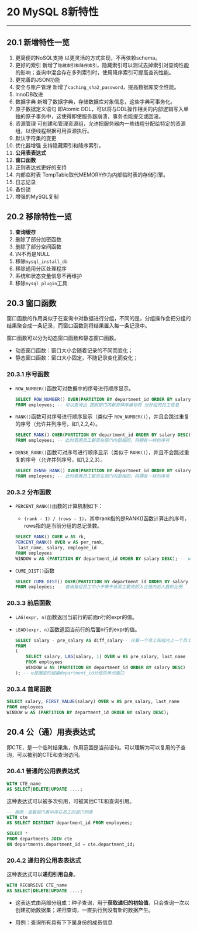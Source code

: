 # 20 MySQL 8新特性

*****

## 20.1 新增特性一览

1. 更简便的NoSQL支持
    以更灵活的方式实现，不再依赖schema。
2. 更好的索引
    新增了`隐藏索引和降序索引`，隐藏索引可以测试去掉索引对查询性能的影响；查询中混合存在多列索引时，使用降序索引可提高查询性能。
3. 更完善的JSON功能
4. 安全与账户管理
    新增了`caching_sha2_password`，提高数据库安全性能。
5. InnoDB改进
6. 数据字典
    新增了数据字典，存储数据库对象信息，这些字典可事务化。
7. 原子数据定义语句
    即Atomic DDL，可以将与DDL操作相关的内部逻辑写入单独的原子事务中，这使得即使服务器崩溃，事务也能提交或回滚。
8. 资源管理
    可创建和管理资源组，允许把服务器内一些线程分配给特定的资源组，以便线程根据可用资源执行。
9. 默认字符集的变更
10. 优化器增强
    支持隐藏索引和降序索引。
11. **公用表表达式**
12. **窗口函数**
13. 正则表达式更好的支持
14. 内部临时表
    TempTable取代MEMORY作为内部临时表的存储引擎。
15. 日志记录
16. 备份锁
17. 增强的MySQL复制

## 20.2 移除特性一览

1. **查询缓存**
2. 删除了部分加密函数
3. 删除了部分空间函数
4. \N不再是NULL
5. 移除`mysql_install_db`
6. 移除通用分区处理程序
7. 系统和状态变量信息不再维护
8. 移除`mysql_plugin`工具

## 20.3 窗口函数

窗口函数的作用类似于在查询中对数据进行分组，不同的是，分组操作会把分组的结果聚合成一条记录，而窗口函数则将结果置入每一条记录中。

窗口函数可以分为动态窗口函数和静态窗口函数。
* 动态窗口函数：窗口大小会随着记录的不同而变化；
* 静态窗口函数：窗口大小固定，不随记录变化而变化；

### 20.3.1 序号函数

* `ROW_NUMBER()`函数可对数据中的序号进行顺序显示。

    ```sql
    SELECT ROW_NUMBER() OVER(PARTITION BY department_id ORDER BY salary DESC) AS row_num, last_name, salary, employee_id
    FROM employees; -- 可以查询出 按照部门内薪资降序编号的 分好组的员工信息
    ```

* `RANK()`函数可对序号进行顺序显示（类似于 `ROW_NUMBER()`），并且会跳过重复的序号（允许并列序号，如1,2,2,4）。
    ```sql
    SELECT RANK() OVER(PARTITION BY department_id ORDER BY salary DESC) AS rk, last_name, salary, employee_id
    FROM employees; -- 此时若两员工薪资在部门内部相同，将拥有一样的序号
    ```

* `DENSE_RANK()`函数可对序号进行顺序显示（类似于 `RANK()`），并且不会跳过重复的序号（允许并列序号，如1,2,2,3）。
    ```sql
    SELECT DENSE_RANK() OVER(PARTITION BY department_id ORDER BY salary DESC) AS rk, last_name, salary, employee_id
    FROM employees; -- 此时若两员工薪资在部门内部相同，将拥有一样的序号
    ```

### 20.3.2 分布函数

* `PERCENT_RANK()`函数的计算机制如下：
    * `(rank - 1) / (rows - 1)`，其中rank指的是RANK()函数计算出的序号，rows指的是当前分组的总记录数。

    ```sql
    SELECT RANK() OVER w AS rk,
    PERCENT_RANK() OVER w AS per_rank,
     last_name, salary, employee_id
    FROM employees
    WINDOW w AS (PARTITION BY department_id ORDER BY salary DESC); -- w是圈定的根据department_id分组的单元窗口
    ```

* `CUME_DIST()`函数

    ```sql
    SELECT CUME_DIST() OVER(PARTITION BY department_id ORDER BY salary ASC) AS rk, last_name, salary, employee_id
    FROM employees; -- 查询每组员工中小于等于该员工薪资的人占组内总人数的比例
    ```

### 20.3.3 前后函数

* `LAG(expr, n)`函数返回当前行的前面n行的expr的值。
* `LEAD(expr, n)`函数返回当前行的后面n行的expr的值。

    ```sql
    SELECT salary - pre_salary AS diff_salary-- 计算一个员工和组内上一个员工工资差值
    FROM
    (
        SELECT salary, LAG(salary, 1) OVER w AS pre_salary, last_name
        FROM employees
        WINDOW w AS (PARTITION BY department_id ORDER BY salary DESC)
    ); -- w是圈定的根据department_id分组的单元窗口
    ```

### 20.3.4 首尾函数

```sql
SELECT salary, FIRST_VALUE(salary) OVER w AS pre_salary, last_name
FROM employees
WINDOW w AS (PARTITION BY department_id ORDER BY salary DESC);
```

## 20.4 公（通）用表表达式

即CTE，是一个临时结果集，作用范围是当前语句。可以理解为可以复用的子查询，可以被别的CTE和查询访问。

### 20.4.1 普通的公用表表达式

```sql
WITH CTE_name
AS SELECT|DELETE|UPDATE ....;
```

这种表达式可以被多次引用，可被其他CTE和查询引用。

```sql
-- 用例：查看部门表中存在员工的部门列表
WITH cte
AS SELECT DISTINCT department_id FROM employees;

SELECT *
FROM departments JOIN cte
ON departments.department_id = cte.department_id;
```

### 20.4.2 递归的公用表表达式

这种表达式可以**递归引用自身**。

```sql
WITH RECURSIVE CTE_name
AS SELECT|DELETE|UPDATE ....;
```

* 这表达式由两部分组成：种子查询，用于**获取递归的初始值**，只会查询一次以创建初始数据集；递归查询，一直执行到没有新的数据产生。

* 用例：查询所有具有下下属身份的成员信息